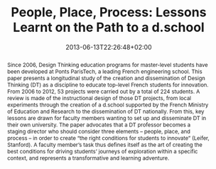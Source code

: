 ---
slug: people-place-process-Lessons-Learnt-on-the-path-to-a-dschool
title: "People, Place, Process: Lessons Learnt on the Path to a d.school"
layout: publi
searchFilter: Publication
searchWeight: 8
publitype: inproceedings
subsection: conference
institution:
    heig: 1
    logo: TUe
    short: 'TU/e'
    name: "Eindhoven University of Technology"
    web: "https://www.tue.nl/en/"
    colo: "#c72125"
chaire: false
date: 2013-06-13T22:26:48+02:00
citation:
    authors:
        1: ["Hillen", "Véronique", "V."]
        2: ["Levy", "Pierre", "P."]
    year: 2013
    title: "People, Place, Process: Lessons Learnt on the Path to a d.school"
    proceedings: "the Proceedings of International Conference on Engineering Design 2013, ICED13"
    editors:
        1: ["Lindemann", "Udo", "U."]
        2: ["V", "Srinivasan", "S."]
        3: ["Kim", "Yong Se", "Y.S."]
        4: ["Lee", "Sang Won", "S.W."]
        5: ["Clarkson", "John", "J."]
        6: ["Cascini", "Gaetano", "G."]
    firstpage: "CD"
    publisher: ["The Design Society", "Seoul, Korea"]
reference: "Hillen, V., & Lévy, P. (2013). People, Place, Process: Lessons Learnt on the Path to a d.school. the Proceedings of International Conference on Engineering Design 2013, ICED13 ([on CD]). Seoul, Korea: The Design Society."
abstract: "Since 2006, Design Thinking education programs for master-level students have been developed at Ponts ParisTech, a leading French engineering school. This paper presents a longitudinal study of the creation and dissemination of Design Thinking (DT) as a discipline to educate top-level French students for innovation. From 2006 to 2012, 53 projects were carried out by a total of 224 students. A review is made of the instructional design of those DT projects, from local experiments through the creation of a d.school supported by the French Ministry of Education and Research to the dissemination of DT nationally. From this, key lessons are drawn for faculty members wanting to set up and disseminate DT in their own university. The paper advocates that a DT professor becomes a staging director who should consider three elements – people, place, and process – in order to create “the right conditions for students to innovate” (Leifer, Stanford). A faculty member’s task thus defines itself as the art of creating the best conditions for driving students’ journeys of exploration within a specific context, and represents a transformative and learning adventure."
link:
    1: ["paper", "paper", "https://1drv.ms/b/s!AnQx_v88q65Q1-tNJjjLuCktqaMflg?e=AeFdGW"]
---